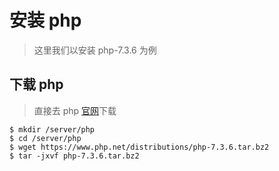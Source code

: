 # 安装 php

> 这里我们以安装 php-7.3.6 为例

## 下载 php

> 直接去 php [官网](https://www.php.net)下载

```shell
$ mkdir /server/php
$ cd /server/php
$ wget https://www.php.net/distributions/php-7.3.6.tar.bz2
$ tar -jxvf php-7.3.6.tar.bz2
```

